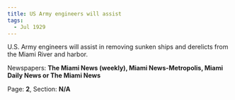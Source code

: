 ```yaml
---  
title: US Army engineers will assist  
tags:  
  - Jul 1929  
---  
```

  
U.S. Army engineers will assist in removing sunken ships and derelicts from the Miami River and harbor.  
  
Newspapers: **The Miami News (weekly), Miami News-Metropolis, Miami Daily News or The Miami News**  
  
Page: **2**, Section: **N/A** 
